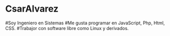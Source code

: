 # CsarAlvarez
#Soy Ingeniero en Sistemas
#Me gusta programar en JavaScript, Php, Html, CSS.
#Trabajor con software libre como Linux y derivados.
